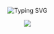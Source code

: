 
<div align="center">

![Typing SVG](https://readme-typing-svg.demolab.com?font=Fira+Code&pause=1000&center=true&vCenter=true&random=false&width=435&lines=Hi+There+!+%F0%9F%91%8B)


<img src="https://cdn.discordapp.com/attachments/1059270404616757258/1165261399832936528/corpse-corpse-husband.gif?ex=6546353f&is=6533c03f&hm=7b9090df1e9cc3c0f3c5bc99baabac9fc518abd93a42ac3d6191f3683227842e&width=2249&height=750"/>

</div>

<!--
**ihsaanhardyanto/ihsaanhardyanto** is a ✨ _special_ ✨ repository because its `README.md` (this file) appears on your GitHub profile.

Here are some ideas to get you started:

- 🔭 I’m currently working on ...
- 🌱 I’m currently learning ...
- 👯 I’m looking to collaborate on ...
- 🤔 I’m looking for help with ...
- 💬 Ask me about ...
- 📫 How to reach me: ...
- 😄 Pronouns: ...
- ⚡ Fun fact: ...
-->
